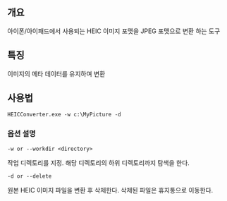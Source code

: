 ## 개요
아이폰/아이패드에서 사용되는 HEIC 이미지 포맷을 JPEG 포맷으로 변환 하는 도구
## 특징
이미지의 메타 데이터를 유지하며 변환
## 사용법
```
HEICConverter.exe -w c:\MyPicture -d
```
### 옵션 설명
```
-w or --workdir <directory>
```
작업 디렉토리를 지정. 해당 디렉토리의 하위 디렉토리까지 탐색을 한다.
```
-d or --delete
```
원본 HEIC 이미지 파일을 변환 후 삭제한다. 삭제된 파일은 휴지통으로 이동한다.
